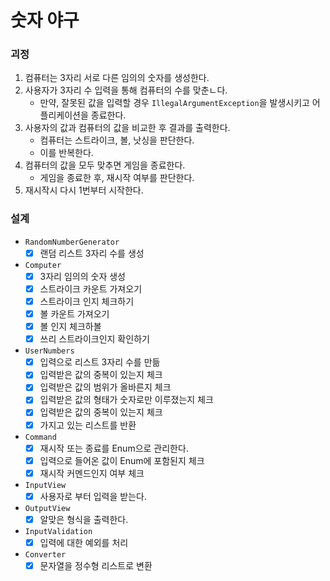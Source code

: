 # 숫자 야구

### 괴정

1. 컴퓨터는 3자리 서로 다른 임의의 숫자를 생성한다.
2. 사용자가 3자리 수 입력을 통해 컴퓨터의 수를 맞춘ㄴ다.
    - 만약, 잘못된 값을 입력할 경우 `IllegalArgumentException`을 발생시키고 어플리케이션을 종료한다.
3. 사용자의 값과 컴퓨터의 값을 비교한 후 결과를 출력한다.
    - 컴퓨터는 스트라이크, 볼, 낫싱을 판단한다.
    - 이를 반복한다.
4. 컴퓨터의 값을 모두 맞추면 게임을 종료한다.
    - 게임을 종료한 후, 재시작 여부를 판단한다.
5. 재시작시 다시 1번부터 시작한다.

### 설계

- `RandomNumberGenerator`
    - [x] 랜덤 리스트 3자리 수를 생성

- `Computer`
    - [x] 3자리 임의의 숫자 생성
    - [x] 스트라이크 카운트 가져오기
    - [x] 스트라이크 인지 체크하기
    - [x] 볼 카운트 가져오기
    - [x] 볼 인지 체크하볼
    - [x] 쓰리 스트라이크인지 확인하기

- `UserNumbers`
    - [x] 입력으로 리스트 3자리 수를 만듦
    - [x] 입력받은 값의 중복이 있는지 체크
    - [x] 입력받은 값의 범위가 올바른지 체크
    - [x] 입력받은 값의 형태가 숫자로만 이루졌는지 체크
    - [x] 입력받은 값의 중복이 있는지 체크
    - [x] 가지고 있는 리스트를 반환

- `Command`
    - [x] 재시작 또는 종료를 Enum으로 관리한다.
    - [x] 입력으로 들어온 값이 Enum에 포함된지 체크
    - [x] 재시작 커멘드인지 여부 체크

- `InputView`
    - [x] 사용자로 부터 입력을 받는다.

- `OutputView`
    - [x] 알맞은 형식을 출력한다.

- `InputValidation`
    - [x] 입력에 대한 예외를 처리

- `Converter`
    - [x] 문자열을 정수형 리스트로 변환

